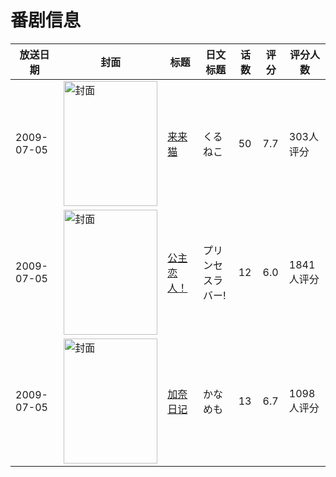 # 番剧信息

|放送日期|封面|标题|日文标题|话数|评分|评分人数|
|---|---|---|---|---|---|---|
|2009-07-05|<img src="https://lain.bgm.tv/pic/cover/c/11/c4/1752_pkJlR.jpg" alt="封面" style="width:150px;height:200px;object-fit:cover;">|[来来猫](https://bangumi.tv/subject/1752)|くるねこ|50|7.7|303人评分|
|2009-07-05|<img src="https://lain.bgm.tv/pic/cover/c/d2/cd/1757_zppzs.jpg" alt="封面" style="width:150px;height:200px;object-fit:cover;">|[公主恋人！](https://bangumi.tv/subject/1757)|プリンセスラバー!|12|6.0|1841人评分|
|2009-07-05|<img src="https://lain.bgm.tv/pic/cover/c/0e/08/1822_03s3j.jpg" alt="封面" style="width:150px;height:200px;object-fit:cover;">|[加奈日记](https://bangumi.tv/subject/1822)|かなめも|13|6.7|1098人评分|

